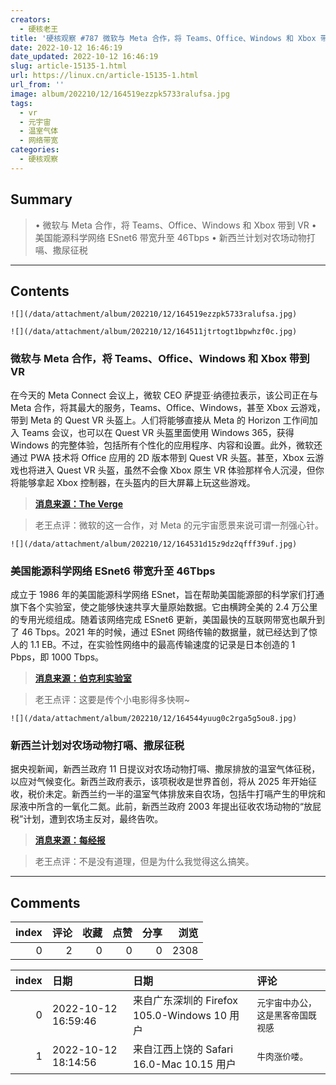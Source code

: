 ```yaml
---
creators:
  - 硬核老王
title: '硬核观察 #787 微软与 Meta 合作，将 Teams、Office、Windows 和 Xbox 带到 VR'
date: 2022-10-12 16:46:19
date_updated: 2022-10-12 16:46:19
slug: article-15135-1.html
url: https://linux.cn/article-15135-1.html
url_from: ''
image: album/202210/12/164519ezzpk5733ralufsa.jpg
tags:
  - vr
  - 元宇宙
  - 温室气体
  - 网络带宽
categories:
  - 硬核观察
---
```


## Summary

> • 微软与 Meta 合作，将 Teams、Office、Windows 和 Xbox 带到 VR • 美国能源科学网络 ESnet6 带宽升至 46Tbps • 新西兰计划对农场动物打嗝、撒尿征税

***

<!-- more -->

## Contents

`![](/data/attachment/album/202210/12/164519ezzpk5733ralufsa.jpg)`

`![](/data/attachment/album/202210/12/164511jtrtogt1bpwhzf0c.jpg)`

### 微软与 Meta 合作，将 Teams、Office、Windows 和 Xbox 带到 VR

在今天的 Meta Connect 会议上，微软 CEO 萨提亚·纳德拉表示，该公司正在与 Meta 合作，将其最大的服务，Teams、Office、Windows，甚至 Xbox 云游戏，带到 Meta 的 Quest VR 头盔上。人们将能够直接从 Meta 的 Horizon 工作间加入 Teams 会议，也可以在 Quest VR 头盔里面使用 Windows 365，获得 Windows 的完整体验，包括所有个性化的应用程序、内容和设置。此外，微软还通过 PWA 技术将 Office 应用的 2D 版本带到 Quest VR 头盔。甚至，Xbox 云游戏也将进入 Quest VR 头盔，虽然不会像 Xbox 原生 VR 体验那样令人沉浸，但你将能够拿起 Xbox 控制器，在头盔内的巨大屏幕上玩这些游戏。

> 
> **[消息来源：The Verge](https://www.theverge.com/2022/10/11/23397251/meta-microsoft-partnership-quest-teams-office-windows-features-vr)**
> 
> 
> 

> 
> 老王点评：微软的这一合作，对 Meta 的元宇宙愿景来说可谓一剂强心针。
> 
> 
> 

`![](/data/attachment/album/202210/12/164531d15z9dz2qfff39uf.jpg)`

### 美国能源科学网络 ESnet6 带宽升至 46Tbps

成立于 1986 年的美国能源科学网络 ESnet，旨在帮助美国能源部的科学家们打通旗下各个实验室，使之能够快速共享大量原始数据。它由横跨全美的 2.4 万公里的专用光缆组成。随着该网络完成 ESnet6 更新，美国最快的互联网带宽也飙升到了 46 Tbps。2021 年的时候，通过 ESnet 网络传输的数据量，就已经达到了惊人的 1.1 EB。不过，在实验性网络中的最高传输速度的记录是日本创造的 1 Pbps，即 1000 Tbps。

> 
> **[消息来源：伯克利实验室](https://newscenter.lbl.gov/2022/10/11/esnet-launches-next-generation-network/)**
> 
> 
> 

> 
> 老王点评：这要是传个小电影得多快啊~
> 
> 
> 

`![](/data/attachment/album/202210/12/164544yuug0c2rga5g5ou8.jpg)`

### 新西兰计划对农场动物打嗝、撒尿征税

据央视新闻，新西兰政府 11 日提议对农场动物打嗝、撒尿排放的温室气体征税，以应对气候变化。新西兰政府表示，该项税收是世界首创，将从 2025 年开始征收，税价未定。新西兰约一半的温室气体排放来自农场，包括牛打嗝产生的甲烷和尿液中所含的一氧化二氮。此前，新西兰政府 2003 年提出征收农场动物的“放屁税”计划，遭到农场主反对，最终告吹。

> 
> **[消息来源：每经报](http://www.nbd.com.cn/articles/2022-10-11/2495245.html)**
> 
> 
> 

> 
> 老王点评：不是没有道理，但是为什么我觉得这么搞笑。
> 
> 
>

***

## Comments


|   index |   评论 |   收藏 |   点赞 |   分享 |   浏览 |
|--------:|-------:|-------:|-------:|-------:|-------:|
|       0 |      2 |      0 |      0 |      0 |   2308 |

|   index | 日期                | 日期                                         | 评论                               |
|--------:|:--------------------|:---------------------------------------------|:-----------------------------------|
|       0 | 2022-10-12 16:59:46 | 来自广东深圳的 Firefox 105.0-Windows 10 用户 | `元宇宙中办公，这是黑客帝国既视感` |
|       1 | 2022-10-12 18:14:56 | 来自江西上饶的 Safari 16.0-Mac 10.15 用户    | `牛肉涨价喽。`                     |
